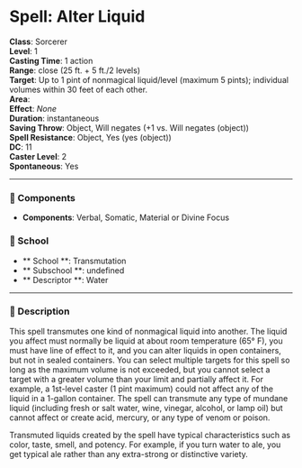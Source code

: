 
# Spell: Alter Liquid
**Class**: Sorcerer  
**Level**: 1  
**Casting Time**: 1 action  
**Range**: close (25 ft. + 5 ft./2 levels)  
**Target**:  Up to 1 pint of nonmagical liquid/level (maximum 5 pints); individual volumes within 30 feet of each other.  
**Area**:   
**Effect**: _None_  
**Duration**: instantaneous  
**Saving Throw**: Object, Will negates (+1 vs. Will negates (object))  
**Spell Resistance**: Object, Yes (yes (object))  
**DC**: 11  
**Caster Level**: 2  
**Spontaneous**: Yes

---

### 🔮 Components
- **Components**: Verbal, Somatic, Material or Divine Focus

### 🏫 School
- ** School **: Transmutation
- ** Subschool **: undefined
- ** Descriptor **: Water
---

### 📜 Description
This spell transmutes one kind of nonmagical liquid into another. The liquid you affect must normally be liquid at about room temperature (65° F), you must have line of effect to it, and you can alter liquids in open containers, but not in sealed containers. You can select multiple targets for this spell so long as the maximum volume is not exceeded, but you cannot select a target with a greater volume than your limit and partially affect it. For example, a 1st-level caster (1 pint maximum) could not affect any of the liquid in a 1-gallon container. The spell can transmute any type of mundane liquid (including fresh or salt water, wine, vinegar, alcohol, or lamp oil) but cannot affect or create acid, mercury, or any type of venom or poison. 

Transmuted liquids created by the spell have typical characteristics such as color, taste, smell, and potency. For example, if you turn water to ale, you get typical ale rather than any extra-strong or distinctive variety.
